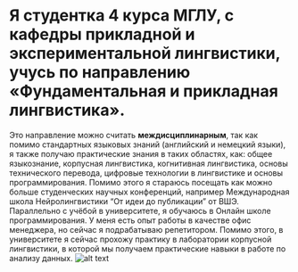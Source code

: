 # Я студентка 4 курса МГЛУ, с кафедры прикладной и экспериментальной лингвистики, учусь по направлению «Фундаментальная и прикладная лингвистика». 
Это направление можно считать **междисциплинарным**, так как помимо стандартных языковых знаний (английский и немецкий языки), я также получаю практические знания в таких областях, как: общее языкознание, корпусная лингвистика, когнитивная лингвистика, основы технического перевода, цифровые технологии в лингвистике и основы программирования. 
Помимо этого я стараюсь посещать как можно больше студенческих научных конференций, например Международная школа Нейролингвистики “От идеи до публикации” от ВШЭ. 
Параллельно с учёбой в университете, я обучаюсь в Онлайн школе программирования.
У меня есть опыт работы в качестве офис менеджера, но сейчас я подрабатываю репетитором. Помимо этого, в университете я сейчас прохожу практику в лаборатории корпусной лингвистики, в которой мы получаем практические навыки в работе по анализу данных. 
![alt text](image.png)